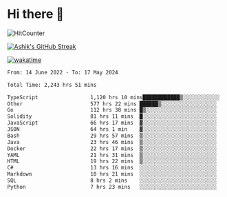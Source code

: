 # Hi there 👋

![HitCounter](https://hits.seeyoufarm.com/api/count/incr/badge.svg?url=https%3A%2F%2Fgithub.com%2Fashrhmn1212%2Fhit-counter)

<!-- ![Contribution Graph](https://github-readme-activity-graph.cyclic.app/graph?username=ashrhmn) -->


<!-- [![Top Langs](https://github-readme-stats.vercel.app/api/top-langs/?username=ashrhmn&layout=compact&theme=synthwave&langs_count=10&card_width=445)](https://github.com/anuraghazra/github-readme-stats) -->

[![Ashik's GitHub Streak](https://github-readme-streak-stats.herokuapp.com/?user=ashrhmn&theme=blood&fire=DD7F1C&background=151515&dates=9f9f9f&border=DD2727)](https://git.io/streak-stats)

<!-- ![Ashik's GitHub stats](https://github-readme-stats.vercel.app/api/?username=ashrhmn&show_icons=true&title_color=fff&icon_color=79ff97&text_color=9f9f9f&bg_color=151515) -->

[![wakatime](https://wakatime.com/badge/user/3df86613-ba63-4631-8e65-0ff18e7becad.svg)](https://wakatime.com/@3df86613-ba63-4631-8e65-0ff18e7becad)

<!--START_SECTION:waka-->

```txt
From: 14 June 2022 - To: 17 May 2024

Total Time: 2,243 hrs 51 mins

TypeScript                 1,120 hrs 10 mins████████████▒░░░░░░░░░░░░   49.92 %
Other                      577 hrs 22 mins ██████▒░░░░░░░░░░░░░░░░░░   25.73 %
Go                         112 hrs 38 mins █▒░░░░░░░░░░░░░░░░░░░░░░░   05.02 %
Solidity                   81 hrs 11 mins  █░░░░░░░░░░░░░░░░░░░░░░░░   03.62 %
JavaScript                 66 hrs 17 mins  ▓░░░░░░░░░░░░░░░░░░░░░░░░   02.95 %
JSON                       64 hrs 1 min    ▓░░░░░░░░░░░░░░░░░░░░░░░░   02.85 %
Bash                       29 hrs 57 mins  ▒░░░░░░░░░░░░░░░░░░░░░░░░   01.34 %
Java                       23 hrs 46 mins  ▒░░░░░░░░░░░░░░░░░░░░░░░░   01.06 %
Docker                     22 hrs 17 mins  ▒░░░░░░░░░░░░░░░░░░░░░░░░   00.99 %
YAML                       21 hrs 31 mins  ▒░░░░░░░░░░░░░░░░░░░░░░░░   00.96 %
HTML                       19 hrs 22 mins  ▒░░░░░░░░░░░░░░░░░░░░░░░░   00.86 %
C#                         13 hrs 16 mins  ░░░░░░░░░░░░░░░░░░░░░░░░░   00.59 %
Markdown                   10 hrs 21 mins  ░░░░░░░░░░░░░░░░░░░░░░░░░   00.46 %
SQL                        8 hrs 2 mins    ░░░░░░░░░░░░░░░░░░░░░░░░░   00.36 %
Python                     7 hrs 23 mins   ░░░░░░░░░░░░░░░░░░░░░░░░░   00.33 %
```

<!--END_SECTION:waka-->


<!--### Most Used Languages
<img src="https://wakatime.com/share/@ashrhmn/24ecb986-5bf8-4607-af7f-0aab08908d8c.png" />

### Favourite Tools
<img src="https://wakatime.com/share/@ashrhmn/f4e08015-f3bc-460a-9228-95a3ba11c604.png" />-->
